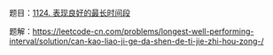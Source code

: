 题目：[1124. 表现良好的最长时间段](https://leetcode-cn.com/problems/longest-well-performing-interval/)

题解：https://leetcode-cn.com/problems/longest-well-performing-interval/solution/can-kao-liao-ji-ge-da-shen-de-ti-jie-zhi-hou-zong-/
